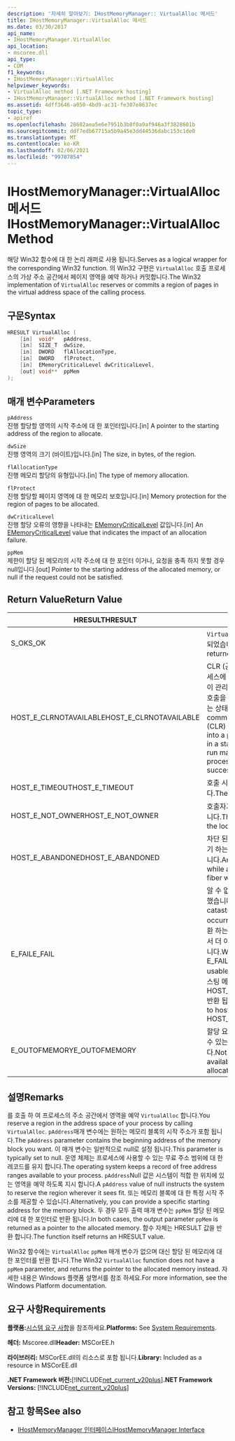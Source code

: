 ```yaml
---
description: '자세히 알아보기: IHostMemoryManager:: VirtualAlloc 메서드'
title: IHostMemoryManager::VirtualAlloc 메서드
ms.date: 03/30/2017
api_name:
- IHostMemoryManager.VirtualAlloc
api_location:
- mscoree.dll
api_type:
- COM
f1_keywords:
- IHostMemoryManager::VirtualAlloc
helpviewer_keywords:
- VirtualAlloc method [.NET Framework hosting]
- IHostMemoryManager::VirtualAlloc method [.NET Framework hosting]
ms.assetid: 4dff3646-a050-4bd9-ac31-fe307e8637ec
topic_type:
- apiref
ms.openlocfilehash: 28682aea5e6e7951b3b8f0a9af946a3f3828601b
ms.sourcegitcommit: ddf7edb67715a5b9a45e3dd44536dabc153c1de0
ms.translationtype: MT
ms.contentlocale: ko-KR
ms.lasthandoff: 02/06/2021
ms.locfileid: "99707854"
---
```

# <a name="ihostmemorymanagervirtualalloc-method"></a><span data-ttu-id="1cec2-103">IHostMemoryManager::VirtualAlloc 메서드</span><span class="sxs-lookup"><span data-stu-id="1cec2-103">IHostMemoryManager::VirtualAlloc Method</span></span>

<span data-ttu-id="1cec2-104">해당 Win32 함수에 대 한 논리 래퍼로 사용 됩니다.</span><span class="sxs-lookup"><span data-stu-id="1cec2-104">Serves as a logical wrapper for the corresponding Win32 function.</span></span> <span data-ttu-id="1cec2-105">의 Win32 구현은 `VirtualAlloc` 호출 프로세스의 가상 주소 공간에서 페이지 영역을 예약 하거나 커밋합니다.</span><span class="sxs-lookup"><span data-stu-id="1cec2-105">The Win32 implementation of `VirtualAlloc` reserves or commits a region of pages in the virtual address space of the calling process.</span></span>  
  
## <a name="syntax"></a><span data-ttu-id="1cec2-106">구문</span><span class="sxs-lookup"><span data-stu-id="1cec2-106">Syntax</span></span>  
  
```cpp  
HRESULT VirtualAlloc (  
    [in]  void*   pAddress,  
    [in]  SIZE_T  dwSize,  
    [in]  DWORD   flAllocationType,  
    [in]  DWORD   flProtect,  
    [in]  EMemoryCriticalLevel dwCriticalLevel,  
    [out] void**  ppMem  
);  
```  
  
## <a name="parameters"></a><span data-ttu-id="1cec2-107">매개 변수</span><span class="sxs-lookup"><span data-stu-id="1cec2-107">Parameters</span></span>  

 `pAddress`  
 <span data-ttu-id="1cec2-108">진행 할당할 영역의 시작 주소에 대 한 포인터입니다.</span><span class="sxs-lookup"><span data-stu-id="1cec2-108">[in] A pointer to the starting address of the region to allocate.</span></span>  
  
 `dwSize`  
 <span data-ttu-id="1cec2-109">진행 영역의 크기 (바이트)입니다.</span><span class="sxs-lookup"><span data-stu-id="1cec2-109">[in] The size, in bytes, of the region.</span></span>  
  
 `flAllocationType`  
 <span data-ttu-id="1cec2-110">진행 메모리 할당의 유형입니다.</span><span class="sxs-lookup"><span data-stu-id="1cec2-110">[in] The type of memory allocation.</span></span>  
  
 `flProtect`  
 <span data-ttu-id="1cec2-111">진행 할당할 페이지 영역에 대 한 메모리 보호입니다.</span><span class="sxs-lookup"><span data-stu-id="1cec2-111">[in] Memory protection for the region of pages to be allocated.</span></span>  
  
 `dwCriticalLevel`  
 <span data-ttu-id="1cec2-112">진행 할당 오류의 영향을 나타내는 [EMemoryCriticalLevel](ememorycriticallevel-enumeration.md) 값입니다.</span><span class="sxs-lookup"><span data-stu-id="1cec2-112">[in] An [EMemoryCriticalLevel](ememorycriticallevel-enumeration.md) value that indicates the impact of an allocation failure.</span></span>  
  
 `ppMem`  
 <span data-ttu-id="1cec2-113">제한이 할당 된 메모리의 시작 주소에 대 한 포인터 이거나, 요청을 충족 하지 못할 경우 null입니다.</span><span class="sxs-lookup"><span data-stu-id="1cec2-113">[out] Pointer to the starting address of the allocated memory, or null if the request could not be satisfied.</span></span>  
  
## <a name="return-value"></a><span data-ttu-id="1cec2-114">Return Value</span><span class="sxs-lookup"><span data-stu-id="1cec2-114">Return Value</span></span>  
  
|<span data-ttu-id="1cec2-115">HRESULT</span><span class="sxs-lookup"><span data-stu-id="1cec2-115">HRESULT</span></span>|<span data-ttu-id="1cec2-116">설명</span><span class="sxs-lookup"><span data-stu-id="1cec2-116">Description</span></span>|  
|-------------|-----------------|  
|<span data-ttu-id="1cec2-117">S_OK</span><span class="sxs-lookup"><span data-stu-id="1cec2-117">S_OK</span></span>|<span data-ttu-id="1cec2-118">`VirtualAlloc` 성공적으로 반환 되었습니다.</span><span class="sxs-lookup"><span data-stu-id="1cec2-118">`VirtualAlloc` returned successfully.</span></span>|  
|<span data-ttu-id="1cec2-119">HOST_E_CLRNOTAVAILABLE</span><span class="sxs-lookup"><span data-stu-id="1cec2-119">HOST_E_CLRNOTAVAILABLE</span></span>|<span data-ttu-id="1cec2-120">CLR (공용 언어 런타임)이 프로세스에 로드 되지 않았거나 CLR이 관리 코드를 실행할 수 없거나 호출을 성공적으로 처리할 수 없는 상태에 있습니다.</span><span class="sxs-lookup"><span data-stu-id="1cec2-120">The common language runtime (CLR) has not been loaded into a process, or the CLR is in a state in which it cannot run managed code or process the call successfully.</span></span>|  
|<span data-ttu-id="1cec2-121">HOST_E_TIMEOUT</span><span class="sxs-lookup"><span data-stu-id="1cec2-121">HOST_E_TIMEOUT</span></span>|<span data-ttu-id="1cec2-122">호출 시간이 초과 되었습니다.</span><span class="sxs-lookup"><span data-stu-id="1cec2-122">The call timed out.</span></span>|  
|<span data-ttu-id="1cec2-123">HOST_E_NOT_OWNER</span><span class="sxs-lookup"><span data-stu-id="1cec2-123">HOST_E_NOT_OWNER</span></span>|<span data-ttu-id="1cec2-124">호출자가 잠금을 소유 하지 않습니다.</span><span class="sxs-lookup"><span data-stu-id="1cec2-124">The caller does not own the lock.</span></span>|  
|<span data-ttu-id="1cec2-125">HOST_E_ABANDONED</span><span class="sxs-lookup"><span data-stu-id="1cec2-125">HOST_E_ABANDONED</span></span>|<span data-ttu-id="1cec2-126">차단 된 스레드나 파이버에서 대기 하는 동안 이벤트를 취소 했습니다.</span><span class="sxs-lookup"><span data-stu-id="1cec2-126">An event was canceled while a blocked thread or fiber was waiting on it.</span></span>|  
|<span data-ttu-id="1cec2-127">E_FAIL</span><span class="sxs-lookup"><span data-stu-id="1cec2-127">E_FAIL</span></span>|<span data-ttu-id="1cec2-128">알 수 없는 치명적인 오류가 발생 했습니다.</span><span class="sxs-lookup"><span data-stu-id="1cec2-128">An unknown catastrophic failure occurred.</span></span> <span data-ttu-id="1cec2-129">메서드가 E_FAIL 반환 하는 경우 해당 프로세스 내에서 더 이상 CLR을 사용할 수 없습니다.</span><span class="sxs-lookup"><span data-stu-id="1cec2-129">When a method returns E_FAIL, the CLR is no longer usable within the process.</span></span> <span data-ttu-id="1cec2-130">호스팅 메서드를 이후에 호출 하면 HOST_E_CLRNOTAVAILABLE 반환 됩니다.</span><span class="sxs-lookup"><span data-stu-id="1cec2-130">Subsequent calls to hosting methods return HOST_E_CLRNOTAVAILABLE.</span></span>|  
|<span data-ttu-id="1cec2-131">E_OUTOFMEMORY</span><span class="sxs-lookup"><span data-stu-id="1cec2-131">E_OUTOFMEMORY</span></span>|<span data-ttu-id="1cec2-132">할당 요청을 완료 하는 데 사용할 수 있는 메모리가 부족 합니다.</span><span class="sxs-lookup"><span data-stu-id="1cec2-132">Not enough memory was available to complete the allocation request</span></span>|  
  
## <a name="remarks"></a><span data-ttu-id="1cec2-133">설명</span><span class="sxs-lookup"><span data-stu-id="1cec2-133">Remarks</span></span>  

 <span data-ttu-id="1cec2-134">를 호출 하 여 프로세스의 주소 공간에서 영역을 예약 `VirtualAlloc` 합니다.</span><span class="sxs-lookup"><span data-stu-id="1cec2-134">You reserve a region in the address space of your process by calling `VirtualAlloc`.</span></span> <span data-ttu-id="1cec2-135">`pAddress`매개 변수에는 원하는 메모리 블록의 시작 주소가 포함 됩니다.</span><span class="sxs-lookup"><span data-stu-id="1cec2-135">The `pAddress` parameter contains the beginning address of the memory block you want.</span></span> <span data-ttu-id="1cec2-136">이 매개 변수는 일반적으로 null로 설정 됩니다.</span><span class="sxs-lookup"><span data-stu-id="1cec2-136">This parameter is typically set to null.</span></span> <span data-ttu-id="1cec2-137">운영 체제는 프로세스에 사용할 수 있는 무료 주소 범위에 대 한 레코드를 유지 합니다.</span><span class="sxs-lookup"><span data-stu-id="1cec2-137">The operating system keeps a record of free address ranges available to your process.</span></span> <span data-ttu-id="1cec2-138">`pAddress`Null 값은 시스템이 적합 한 위치에 있는 영역을 예약 하도록 지시 합니다.</span><span class="sxs-lookup"><span data-stu-id="1cec2-138">A `pAddress` value of null instructs the system to reserve the region wherever it sees fit.</span></span> <span data-ttu-id="1cec2-139">또는 메모리 블록에 대 한 특정 시작 주소를 제공할 수 있습니다.</span><span class="sxs-lookup"><span data-stu-id="1cec2-139">Alternatively, you can provide a specific starting address for the memory block.</span></span> <span data-ttu-id="1cec2-140">두 경우 모두 출력 매개 변수는 `ppMem` 할당 된 메모리에 대 한 포인터로 반환 됩니다.</span><span class="sxs-lookup"><span data-stu-id="1cec2-140">In both cases, the output parameter `ppMem` is returned as a pointer to the allocated memory.</span></span> <span data-ttu-id="1cec2-141">함수 자체는 HRESULT 값을 반환 합니다.</span><span class="sxs-lookup"><span data-stu-id="1cec2-141">The function itself returns an HRESULT value.</span></span>  
  
 <span data-ttu-id="1cec2-142">Win32 함수에는 `VirtualAlloc` `ppMem` 매개 변수가 없으며 대신 할당 된 메모리에 대 한 포인터를 반환 합니다.</span><span class="sxs-lookup"><span data-stu-id="1cec2-142">The Win32 `VirtualAlloc` function does not have a `ppMem` parameter, and returns the pointer to the allocated memory instead.</span></span> <span data-ttu-id="1cec2-143">자세한 내용은 Windows 플랫폼 설명서를 참조 하세요.</span><span class="sxs-lookup"><span data-stu-id="1cec2-143">For more information, see the Windows Platform documentation.</span></span>  
  
## <a name="requirements"></a><span data-ttu-id="1cec2-144">요구 사항</span><span class="sxs-lookup"><span data-stu-id="1cec2-144">Requirements</span></span>  

 <span data-ttu-id="1cec2-145">**플랫폼:**[시스템 요구 사항](../../get-started/system-requirements.md)을 참조하세요.</span><span class="sxs-lookup"><span data-stu-id="1cec2-145">**Platforms:** See [System Requirements](../../get-started/system-requirements.md).</span></span>  
  
 <span data-ttu-id="1cec2-146">**헤더:** Mscoree.dll</span><span class="sxs-lookup"><span data-stu-id="1cec2-146">**Header:** MSCorEE.h</span></span>  
  
 <span data-ttu-id="1cec2-147">**라이브러리:** MSCorEE.dll의 리소스로 포함 됩니다.</span><span class="sxs-lookup"><span data-stu-id="1cec2-147">**Library:** Included as a resource in MSCorEE.dll</span></span>  
  
 <span data-ttu-id="1cec2-148">**.NET Framework 버전:**[!INCLUDE[net_current_v20plus](../../../../includes/net-current-v20plus-md.md)]</span><span class="sxs-lookup"><span data-stu-id="1cec2-148">**.NET Framework Versions:** [!INCLUDE[net_current_v20plus](../../../../includes/net-current-v20plus-md.md)]</span></span>  
  
## <a name="see-also"></a><span data-ttu-id="1cec2-149">참고 항목</span><span class="sxs-lookup"><span data-stu-id="1cec2-149">See also</span></span>

- [<span data-ttu-id="1cec2-150">IHostMemoryManager 인터페이스</span><span class="sxs-lookup"><span data-stu-id="1cec2-150">IHostMemoryManager Interface</span></span>](ihostmemorymanager-interface.md)
